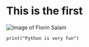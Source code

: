 # This is the first 
![Image of Florin Salam](https://media.capital.ro/wp-content/uploads/2021/03/florin-salam.jpg)
```
print("Python is very fun")
```
